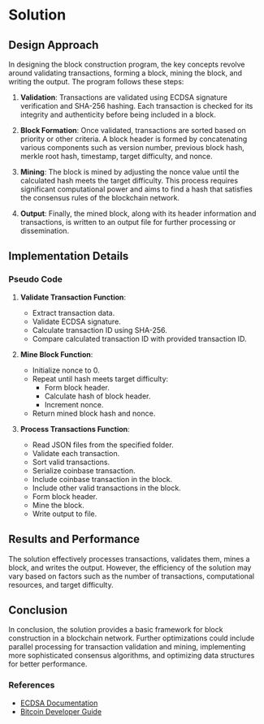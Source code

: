 # Solution

## Design Approach

In designing the block construction program, the key concepts revolve around validating transactions, forming a block, mining the block, and writing the output. The program follows these steps:

1. **Validation**: Transactions are validated using ECDSA signature verification and SHA-256 hashing. Each transaction is checked for its integrity and authenticity before being included in a block.

2. **Block Formation**: Once validated, transactions are sorted based on priority or other criteria. A block header is formed by concatenating various components such as version number, previous block hash, merkle root hash, timestamp, target difficulty, and nonce.

3. **Mining**: The block is mined by adjusting the nonce value until the calculated hash meets the target difficulty. This process requires significant computational power and aims to find a hash that satisfies the consensus rules of the blockchain network.

4. **Output**: Finally, the mined block, along with its header information and transactions, is written to an output file for further processing or dissemination.

## Implementation Details

### Pseudo Code

1. **Validate Transaction Function**:
   - Extract transaction data.
   - Validate ECDSA signature.
   - Calculate transaction ID using SHA-256.
   - Compare calculated transaction ID with provided transaction ID.

2. **Mine Block Function**:
   - Initialize nonce to 0.
   - Repeat until hash meets target difficulty:
     - Form block header.
     - Calculate hash of block header.
     - Increment nonce.
   - Return mined block hash and nonce.

3. **Process Transactions Function**:
   - Read JSON files from the specified folder.
   - Validate each transaction.
   - Sort valid transactions.
   - Serialize coinbase transaction.
   - Include coinbase transaction in the block.
   - Include other valid transactions in the block.
   - Form block header.
   - Mine the block.
   - Write output to file.

## Results and Performance

The solution effectively processes transactions, validates them, mines a block, and writes the output. However, the efficiency of the solution may vary based on factors such as the number of transactions, computational resources, and target difficulty.

## Conclusion

In conclusion, the solution provides a basic framework for block construction in a blockchain network. Further optimizations could include parallel processing for transaction validation and mining, implementing more sophisticated consensus algorithms, and optimizing data structures for better performance.

### References
- [ECDSA Documentation](https://github.com/warner/python-ecdsa)
- [Bitcoin Developer Guide](https://bitcoin.org/en/developer-guide)
